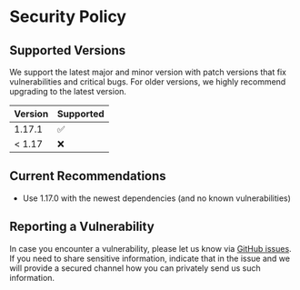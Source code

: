 # Security Policy

## Supported Versions

We support the latest major and minor version with patch versions that fix vulnerabilities and critical bugs. For older versions, we highly recommend upgrading to the latest version. 

| Version | Supported          |
|---------| ------------------ |
| 1.17.1  | :white_check_mark: |
| < 1.17  | :x:                |

## Current Recommendations

* Use 1.17.0 with the newest dependencies (and no known vulnerabilities)

## Reporting a Vulnerability

In case you encounter a vulnerability, please let us know via [GitHub issues](https://github.com/FAIRDataTeam/FAIRDataPoint/issues). If you need to share sensitive information, indicate that in the issue and we will provide a secured channel how you can privately send us such information.
